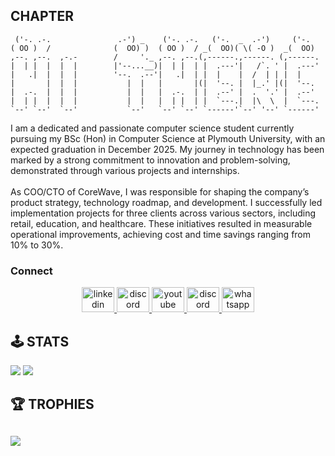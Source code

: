 ## CHAPTER

```
 ('-. .-.               .-') _    ('-. .-.   ('-.  _  .-')     ('-.
( OO )  /              (  OO) )  ( OO )  / _(  OO)( \( -O )  _(  OO)
,--. ,--.  ,-.-        /     '._ ,--. ,--.(,------.,------. (,------.
|  | |  |  |  |        |'--...__)|  | |  | |  .---'|   /`. ' |  .---'
|   .|  |  |  |        '--.  .--'|   .|  | |  |    |  /  | | |  |
|       |  |  |           |  |   |       |(|  '--. |  |_.' |(|  '--.
|  .-.  |  |  |           |  |   |  .-.  | |  .--' |  .  '.' |  .--'
|  | |  |  |  |           |  |   |  | |  | |  `---.|  |\  \  |  `---.
`--' `--'  `--'           `--'   `--' `--' `------'`--' '--' `------'

```

<p>I am a dedicated and passionate computer science student currently pursuing my BSc (Hon) in Computer Science at Plymouth University, with an expected graduation in December 2025. My journey in technology has been marked by a strong commitment to innovation and problem-solving, demonstrated through various projects and internships. 
</br></br>
As COO/CTO of CoreWave, I was responsible for shaping the company’s product strategy, technology roadmap, and development.   I successfully led implementation projects for three clients across various sectors, including retail, education, and healthcare. These initiatives resulted in measurable operational improvements, achieving cost and time savings ranging from 10% to 30%. 
</p>

### Connect

<div align="center">
  <a href="https://www.linkedin.com/in/isharasiriwardhana" target="blank">
   <img src="https://raw.githubusercontent.com/maurodesouza/profile-readme-generator/master/src/assets/icons/social/linkedin/default.svg" width="52" height="40" alt="linkedin logo"  />
  </a>
 <a href="https://discord.gg/ZBPR3EP3B6" target="blank">
  <img src="https://raw.githubusercontent.com/maurodesouza/profile-readme-generator/master/src/assets/icons/social/discord/default.svg" width="52" height="40" alt="discord logo"  />
 </a>
 <a href="https://youtube.com/@framemakes" target="blank">
  <img src="https://raw.githubusercontent.com/maurodesouza/profile-readme-generator/master/src/assets/icons/social/youtube/default.svg" width="52" height="40" alt="youtube logo"  />
 </a>
 <a href="https://discord.gg/uyigioh" target="blank">
  <img src="https://raw.githubusercontent.com/maurodesouza/profile-readme-generator/master/src/assets/icons/social/behance/default.svg" width="52" height="40" alt="discord logo"  />
 </a>
  <a href="https://wa.me/message/B6VWOLULZIJEP1" target="blank">
  <img src="https://www.svgrepo.com/show/452133/whatsapp.svg" width="52" height="40" alt="whatsapp logo"  />
 </a>
 </div>

## 🕹️ STATS

![](https://nirzak-streak-stats.vercel.app/?user=isharaimagines&theme=merko&hide_border=true)
![](https://github-readme-stats.vercel.app/api/top-langs/?username=isharaimagines&theme=holi&hide_border=true&include_all_commits=true&count_private=true&layout=compact)

## 🏆 TROPHIES

## ![](https://github-profile-trophy.vercel.app/?username=isharaimagines&theme=tokyonight&no-frame=true&no-bg=false&margin-w=4&title=Experience,Followers,MultiLanguages)
